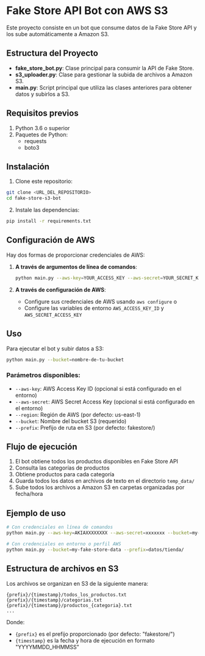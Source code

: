 # Fake Store API Bot con AWS S3

Este proyecto consiste en un bot que consume datos de la Fake Store API y los sube automáticamente a Amazon S3.

## Estructura del Proyecto

- **fake_store_bot.py**: Clase principal para consumir la API de Fake Store.
- **s3_uploader.py**: Clase para gestionar la subida de archivos a Amazon S3.
- **main.py**: Script principal que utiliza las clases anteriores para obtener datos y subirlos a S3.

## Requisitos previos

1. Python 3.6 o superior
2. Paquetes de Python:
   - requests
   - boto3

## Instalación

1. Clone este repositorio:

```bash
git clone <URL_DEL_REPOSITORIO>
cd fake-store-s3-bot
```

2. Instale las dependencias:

```bash
pip install -r requirements.txt
```

## Configuración de AWS

Hay dos formas de proporcionar credenciales de AWS:

1. **A través de argumentos de línea de comandos**:
   ```bash
   python main.py --aws-key=YOUR_ACCESS_KEY --aws-secret=YOUR_SECRET_KEY --bucket=YOUR_BUCKET_NAME
   ```

2. **A través de configuración de AWS**:
   - Configure sus credenciales de AWS usando `aws configure` o
   - Configure las variables de entorno `AWS_ACCESS_KEY_ID` y `AWS_SECRET_ACCESS_KEY`

## Uso

Para ejecutar el bot y subir datos a S3:

```bash
python main.py --bucket=nombre-de-tu-bucket
```

### Parámetros disponibles:

- `--aws-key`: AWS Access Key ID (opcional si está configurado en el entorno)
- `--aws-secret`: AWS Secret Access Key (opcional si está configurado en el entorno)
- `--region`: Región de AWS (por defecto: us-east-1)
- `--bucket`: Nombre del bucket S3 (requerido)
- `--prefix`: Prefijo de ruta en S3 (por defecto: fakestore/)

## Flujo de ejecución

1. El bot obtiene todos los productos disponibles en Fake Store API
2. Consulta las categorías de productos
3. Obtiene productos para cada categoría
4. Guarda todos los datos en archivos de texto en el directorio `temp_data/`
5. Sube todos los archivos a Amazon S3 en carpetas organizadas por fecha/hora

## Ejemplo de uso

```bash
# Con credenciales en línea de comandos
python main.py --aws-key=AKIAXXXXXXXX --aws-secret=xxxxxxx --bucket=my-fake-store-data

# Con credenciales en entorno o perfil AWS
python main.py --bucket=my-fake-store-data --prefix=datos/tienda/
```

## Estructura de archivos en S3

Los archivos se organizan en S3 de la siguiente manera:

```
{prefix}/{timestamp}/todos_los_productos.txt
{prefix}/{timestamp}/categorias.txt
{prefix}/{timestamp}/productos_{categoria}.txt
...
```

Donde:
- `{prefix}` es el prefijo proporcionado (por defecto: "fakestore/")
- `{timestamp}` es la fecha y hora de ejecución en formato "YYYYMMDD_HHMMSS"